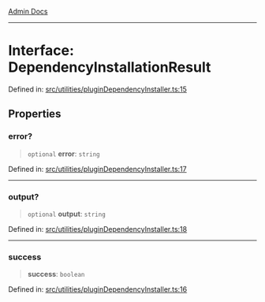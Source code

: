 [Admin Docs](/)

***

# Interface: DependencyInstallationResult

Defined in: [src/utilities/pluginDependencyInstaller.ts:15](https://github.com/Sourya07/talawa-api/blob/cfbd515d04ffba748b09232a33807f1845dd1878/src/utilities/pluginDependencyInstaller.ts#L15)

## Properties

### error?

> `optional` **error**: `string`

Defined in: [src/utilities/pluginDependencyInstaller.ts:17](https://github.com/Sourya07/talawa-api/blob/cfbd515d04ffba748b09232a33807f1845dd1878/src/utilities/pluginDependencyInstaller.ts#L17)

***

### output?

> `optional` **output**: `string`

Defined in: [src/utilities/pluginDependencyInstaller.ts:18](https://github.com/Sourya07/talawa-api/blob/cfbd515d04ffba748b09232a33807f1845dd1878/src/utilities/pluginDependencyInstaller.ts#L18)

***

### success

> **success**: `boolean`

Defined in: [src/utilities/pluginDependencyInstaller.ts:16](https://github.com/Sourya07/talawa-api/blob/cfbd515d04ffba748b09232a33807f1845dd1878/src/utilities/pluginDependencyInstaller.ts#L16)
